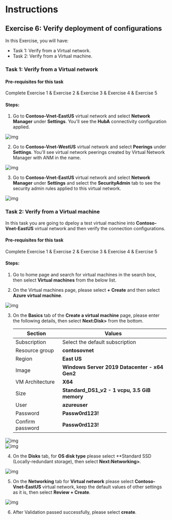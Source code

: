 # Instructions

## Exercise 6: Verify deployment of configurations


In this Exercise, you will have:

  + Task 1: Verify from a Virtual network.
  + Task 2: Verify from a Virtual machine.
   
### Task 1: Verify from a Virtual network

#### Pre-requisites for this task

Complete Exercise 1 & Exercise 2 & Exercise 3 & Exercise 4 & Exercise 5

#### Steps:

1. Go to **Contoso-Vnet-EastUS** virtual network and select **Network Manager** under **Settings**. You'll see the **HubA** connectivity configuration applied.

![img](../media/ver1.png)

2. Go to **Contoso-Vnet-WestUS** virtual network and select **Peerings** under **Settings**. You'll see virtual network peerings created by Virtual Network Manager with ANM in the name.

![img](../media/ver2.png)

3. Go to **Contoso-Vnet-EastUS** virtual network and select **Network Manager** under **Settings** and select the **SecurityAdmin** tab to see the security admin rules applied to this virtual network.

![img](../media/VER3.png)

### Task 2: Verify from a Virtual machine

In this task you are going to dpeloy a test virtual machine into **Contoso-Vnet-EastUS** virtual network and then verify the connection configurations.

#### Pre-requisites for this task

Complete Exercise 1 & Exercise 2 & Exercise 3 & Exercise 4 & Exercise 5

#### Steps:

1. Go to home page and search for virtual machines in the search box, then select **Virtual machines** from the below list.

2. On the Virtual machines page, please select **+ Create** and then select **Azure virtual machine**.

![img](../media/ver4.png)

3. On the **Basics** tab of the **Create a virtual machine** page, please enter the following details, then select **Next:Disk>** from the bottom.

    | Section | Values |
    | ------- | ------ |
    | Subscription | Select the default subscription |
    | Resource group | **contosovnet** |
    | Region | **East US** |
    | Image | **Windows Server 2019 Datacenter - x64 Gen2** |
    | VM Architecture | **X64** |
    | Size | **Standard_DS1_v2 - 1 vcpu, 3.5 GiB memory** |
    | User | **azureuser** |
    | Password | **Passw0rd123!** |
    | Confirm password | **Passw0rd123!** |
    
  ![img](../media/ver5.png)  
  ![img](../media/ver6.png)
  
4. On the **Disks** tab, for **OS disk type** please select **Standard SSD (Locally-redundant storage), then select **Next:Networking>**.

![img](../media/ver7.png)

5. On the **Networking** tab for **Virtual network** please select **Contoso-Vnet-EastUS** virtual network, keep the default values of other settings as it is, then select **Review + Create**.

![img](../media/ver8.png)  

6. After Validation passed successfully, please select **create**.


  
  
  
    
    


